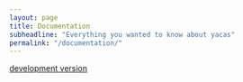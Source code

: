 ```yaml
---
layout: page
title: Documentation
subheadline: "Everything you wanted to know about yacas"
permalink: "/documentation/"
---
```


[development version](http://yacas.readthedocs.org/en/latest/)
